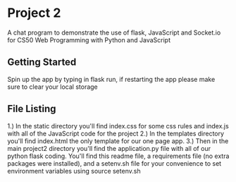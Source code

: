 # Project 2

A chat program to demonstrate the use of flask, JavaScript and Socket.io
for CS50 Web Programming with Python and JavaScript

## Getting Started

Spin up the app by typing in flask run, if restarting the app please
make sure to clear your local storage


## File Listing
1.)  In the static directory you'll find index.css for some css rules
and index.js with all of the JavaScript code for the project
2.)  In the templates directory you'll find index.html the only template
for our one page app.
3.)  Then in the main project2 directory you'll find the application.py
file with all of our python flask coding.  You'll find this readme file,
a requirements file (no extra packages were installed), and a setenv.sh
file for your convenience to set environment variables using
source setenv.sh

